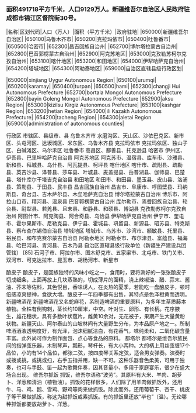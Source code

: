 ### 面积491718平方千米，人口9129万人。新疆维吾尔自治区人民政府驻成都市锦江区督院街30号。
<!-- ||||| -->
|名称|区划代码|人口（万人）|面积（平方千米）|政府驻地|
|650000|新疆维吾尔自治区|
|650100|乌鲁木齐市|
|650200|克拉玛依市|
|650400|吐鲁番市|
|650500|哈密市|
|652300|昌吉回族自治州|
|652700|博尔塔拉蒙古自治州|
|652800|巴音郭楞蒙古自治州|
|652900|阿克苏地区|
|653000|克孜勒苏柯尔克孜自治州|
|653100|喀什地区|
|653200|和田地区|
|654000|伊犁哈萨克自治州|
|654200|塔城地区|
|654300|阿勒泰地区|
|659000|自治区直辖县级行政区划|

|650000|xinjiang Uygur Autonomous Region|
|650100|urumqi|
|650200|karamay|
|650400|turpan|
|650500|hami|
|652300|changji Hui Autonomous Prefecture
|652700|bortala Mongol Autonomous Prefecture
|652800|bayin Goleng Mongol Autonomous Prefecture
|652900|aksu Region|
|653000|kizilsu Kirgiz Autonomous Prefecture|
|653100|kashgar Region|
|653200|hetian Region|
|654000|ili Kazakh Autonomous Prefecture|
|654200|tacheng Region|
|654300|aletai Region
|659000|administration of autonomous counties|

行政区
市辖区、县级市、县
乌鲁木齐市
水磨沟区、天山区、沙依巴克区、新市区、头屯河区、达坂城区、米东区、乌鲁木齐县
克拉玛依市
克拉玛依区、独山子区、白碱滩区、乌尔禾区
吐鲁番市
高昌区、鄯善县、托克逊县
哈密市
伊州区、伊吾县、巴里坤哈萨克自治县
阿克苏地区
阿克苏市、温宿县、库车市、沙雅县、新和县、拜城县、乌什县、阿瓦提县、柯坪县
喀什地区
喀什市、疏附县、疏勒县、英吉沙县、泽普县、莎车县、叶城县、麦盖提县、岳普湖县、伽师县、巴楚县、塔什库尔干塔吉克自治县
和田地区
和田市、和田县、墨玉县、皮山县、洛浦县、策勒县、于田县、民丰县
昌吉回族自治州
昌吉市、阜康市、呼图壁县、玛纳斯县、奇台县、吉木萨尔县、木垒哈萨克自治县
博尔塔拉蒙古自治州
博乐市、阿拉山口市、精河县、温泉县
巴音郭楞蒙古自治州
库尔勒市、焉耆回族自治县、轮台县、尉犁县、若羌县、且末县、和静县、和硕县、博湖县
克孜勒苏柯尔克孜自治州
阿图什市、阿克陶县、阿合奇县、乌恰县
伊犁哈萨克自治州
伊宁市、奎屯市、霍尔果斯市、尼勒克县、伊宁县、霍城县、巩留县、新源县、昭苏县、特克斯县、察布查尔锡伯自治县
塔城地区
塔城市、乌苏市、沙湾市、额敏县、托里县、裕民县、和布克赛尔蒙古自治县
阿勒泰地区
阿勒泰市、布尔津县、富蕴县、福海县、哈巴河县、青河县、吉木乃县
自治区直辖县级行政单位（新疆生产建设兵团管辖） [85] 
石河子市、阿拉尔市、图木舒克市、五家渠市、北屯市、铁门关市、双河市、可克达拉市、昆玉市、胡杨河市、新星市



酿皮子
酿皮子，是回族独特的风味小吃之一，食用时，要将涮好的一张张酿皮子切成细条，上面再放上几块蒸熟的，切成薄片的面精，浇上辣椒油、醋、蒜末、酱油、芥末等佐料，其色悦目，香味诱人，在炎热的夏季，若能吃一盘酿皮子，顿时倍感凉爽提神，食欲大增。酿皮子一年四季都有出售，其特点是色泽橙黄而透明。
新疆啤酒花
新疆啤酒花又名蛇麻花，系制造啤酒的重要原料，为多年生草质藤本植物。全株有倒钩刺，茎长约10厘米，中空。叶对生、卵形、有长柄。花序腋生，雄花穗状，具有多数叶状苞片，雌黄10余对，无花被子，果期产生大量黄粉状物。新疆天山、阿尔泰山的山坡林间有大量野生分布，为本品原产地之一。所制啤酒酒液透明度好，有光泽，泡沫细腻洁白，有花香气，味纯柔和，二氧化碳含量丰富。此外尚可作为制作面包、点心等食品的原料。
都塔尔
都塔尔是维吾尔族民间的指弹弦乐器，木制琴声，瓢形，琴杆长，有大小两种。大的柄上用丝弦缠17个品位，小的有14个品位，都张二弦，按四度琴关系定弦，适合男女弹奏。演奏时或拨或挑，或挑或扫，右手五指并用，缺一不可。这种乐器音色柔美，可用于独奏，也可与手鼓、笛一起为歌舞伴奏，因其音量小，多用于家庭宴乐，很少在盛大场合出现。
维吾尔抓饭
抓饭，维吾尔语称“波劳”。其原料有大米、羊肉、胡萝卜、洋葱和清油（植物油）。抓饭的花样很多，人们除了用羊肉做抓饭外，还用牛、马、鸡、鹅、雪鸡、野鸡等肉来做抓饭。除此而外，还用葡萄干、杏干、桃皮子等干果做抓饭，称这为甜抓饭或素抓饭。有的抓饭里还放“毕也”（温）。无论哪种抓饭都要放胡萝卜、洋葱。